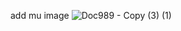 add mu image
![Doc989 - Copy (3) (1)](https://user-images.githubusercontent.com/94304459/142202124-b69c765f-4d6d-4c5d-a308-41c996985468.jpg)

